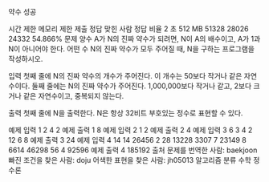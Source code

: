 약수 성공
 
시간 제한	메모리 제한	제출	정답	맞힌 사람	정답 비율
2 초	512 MB	51328	28026	24332	54.866%
문제
양수 A가 N의 진짜 약수가 되려면, N이 A의 배수이고, A가 1과 N이 아니어야 한다. 어떤 수 N의 진짜 약수가 모두 주어질 때, N을 구하는 프로그램을 작성하시오.

입력
첫째 줄에 N의 진짜 약수의 개수가 주어진다. 이 개수는 50보다 작거나 같은 자연수이다. 둘째 줄에는 N의 진짜 약수가 주어진다. 1,000,000보다 작거나 같고, 2보다 크거나 같은 자연수이고, 중복되지 않는다.

출력
첫째 줄에 N을 출력한다. N은 항상 32비트 부호있는 정수로 표현할 수 있다.

예제 입력 1 
2
4 2
예제 출력 1 
8
예제 입력 2 
1
2
예제 출력 2 
4
예제 입력 3 
6
3 4 2 12 6 8
예제 출력 3 
24
예제 입력 4 
14
14 26456 2 28 13228 3307 7 23149 8 6614 46298 56 4 92596
예제 출력 4 
185192
출처
문제를 번역한 사람: baekjoon
빠진 조건을 찾은 사람: doju
어색한 표현을 찾은 사람: jh05013
알고리즘 분류
수학
정수론